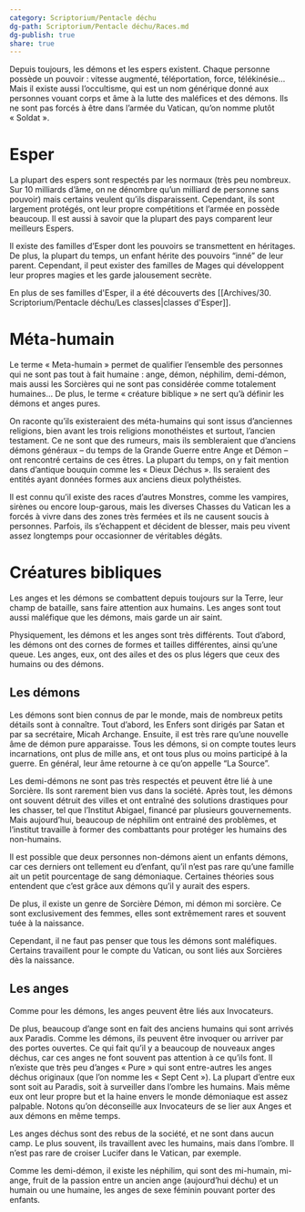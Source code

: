 ```yaml
---
category: Scriptorium/Pentacle déchu
dg-path: Scriptorium/Pentacle déchu/Races.md
dg-publish: true
share: true
---
```


Depuis toujours, les démons et les espers existent. Chaque personne possède un pouvoir : vitesse augmenté, téléportation, force, télékinésie… Mais il existe aussi l’occultisme, qui est un nom générique donné aux personnes vouant corps et âme à la lutte des maléfices et des démons. Ils ne sont pas forcés à être dans l’armée du Vatican, qu’on nomme plutôt « Soldat ».

# Esper

La plupart des espers sont respectés par les normaux (très peu nombreux. Sur 10 milliards d’âme, on ne dénombre qu’un milliard de personne sans pouvoir) mais certains veulent qu’ils disparaissent. Cependant, ils sont largement protégés, ont leur propre compétitions et l’armée en possède beaucoup. Il est aussi à savoir que la plupart des pays comparent leur meilleurs Espers.

Il existe des familles d’Esper dont les pouvoirs se transmettent en héritages. De plus, la plupart du temps, un enfant hérite des pouvoirs “inné” de leur parent. Cependant, il peut exister des familles de Mages qui développent leur propres magies et les garde jalousement secrète.

En plus de ses familles d'Esper, il a été découverts des [[Archives/30. Scriptorium/Pentacle déchu/Les classes\|classes d'Esper]].
# Méta-humain
Le terme « Meta-humain » permet de qualifier l’ensemble des personnes qui ne sont pas tout à fait humaine : ange, démon, néphilim, demi-démon, mais aussi les Sorcières qui ne sont pas considérée comme totalement humaines… 
De plus, le terme « créature biblique » ne sert qu’à définir les démons et anges pures. 

On raconte qu’ils existeraient des méta-humains qui sont issus d’anciennes religions, bien avant les trois religions monothéistes et surtout, l’ancien testament. Ce ne sont que des rumeurs, mais ils sembleraient que d’anciens démons généraux – du temps de la Grande Guerre entre Ange et Démon – ont rencontré certains de ces êtres.
La plupart du temps, on y fait mention dans d’antique bouquin comme les « Dieux Déchus ». Ils seraient des entités ayant données formes aux anciens dieux polythéistes. 

Il est connu qu’il existe des races d’autres Monstres, comme les vampires, sirènes ou encore loup-garous, mais les diverses Chasses du Vatican les a forcés à vivre dans des zones très fermées et ils ne causent soucis à personnes. Parfois, ils s’échappent et décident de blesser, mais peu vivent assez longtemps pour occasionner de véritables dégâts.

# Créatures bibliques
Les anges et les démons se combattent depuis toujours sur la Terre, leur champ de bataille, sans faire attention aux humains. Les anges sont tout aussi maléfique que les démons, mais garde un air saint. 

Physiquement, les démons et les anges sont très différents. Tout d’abord, les démons ont des cornes de formes et tailles différentes, ainsi qu’une queue. Les anges, eux, ont des ailes et des os plus légers que ceux des humains ou des démons.

## Les démons

Les démons sont bien connus de par le monde, mais de nombreux petits détails sont à connaître. Tout d’abord, les Enfers sont dirigés par Satan et par sa secrétaire, Micah Archange. 
Ensuite, il est très rare qu’une nouvelle âme de démon pure apparaisse. Tous les démons, si on compte toutes leurs incarnations, ont plus de mille ans, et ont tous plus ou moins participé à la guerre. En général, leur âme retourne à ce qu’on appelle “La Source”. 

Les demi-démons ne sont pas très respectés et peuvent être lié à une Sorcière. Ils sont rarement bien vus dans la société. Après tout, les démons ont souvent détruit des villes et ont entraîné des solutions drastiques pour les chasser, tel que l’Institut Abigael, financé par plusieurs gouvernements. Mais aujourd’hui, beaucoup de néphilim ont entrainé des problèmes, et l’institut travaille à former des combattants pour protéger les humains des non-humains. 

Il est possible que deux personnes non-démons aient un enfants démons, car ces derniers ont tellement eu d’enfant, qu’il n’est pas rare qu’une famille ait un petit pourcentage de sang démoniaque. Certaines théories sous entendent que c’est grâce aux démons qu’il y aurait des espers. 

De plus, il existe un genre de Sorcière Démon, mi démon mi sorcière. Ce sont exclusivement des femmes, elles sont extrêmement rares et souvent tuée à la naissance. 

Cependant, il ne faut pas penser que tous les démons sont maléfiques. Certains travaillent pour le compte du Vatican, ou sont liés aux Sorcières dès la naissance.

## Les anges
Comme pour les démons, les anges peuvent être liés aux Invocateurs. 

De plus, beaucoup d’ange sont en fait des anciens humains qui sont arrivés aux Paradis. Comme les démons, ils peuvent être invoquer ou arriver par des portes ouvertes. Ce qui fait qu’il y a beaucoup de nouveaux anges déchus, car ces anges ne font souvent pas attention à ce qu’ils font. Il n’existe que très peu d’anges « Pure » qui sont entre-autres les anges déchus originaux (que l’on nomme les « Sept Cent »). 
La plupart d’entre eux sont soit au Paradis, soit à surveiller dans l’ombre les humains. Mais même eux ont leur propre but et la haine envers le monde démoniaque est assez palpable. 
Notons qu’on déconseille aux Invocateurs de se lier aux Anges et aux démons en même temps. 
 
Les anges déchus sont des rebus de la société, et ne sont dans aucun camp. Le plus souvent, ils travaillent avec les humains, mais dans l’ombre. Il n’est pas rare de croiser Lucifer dans le Vatican, par exemple.

Comme les demi-démon, il existe les néphilim, qui sont des mi-humain, mi-ange, fruit de la passion entre un ancien ange (aujourd’hui déchu) et un humain ou une humaine, les anges de sexe féminin pouvant porter des enfants.